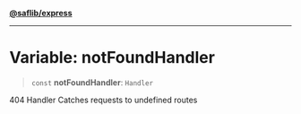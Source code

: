 [**@saflib/express**](../../index.md)

***

# Variable: notFoundHandler

> `const` **notFoundHandler**: `Handler`

404 Handler
Catches requests to undefined routes
